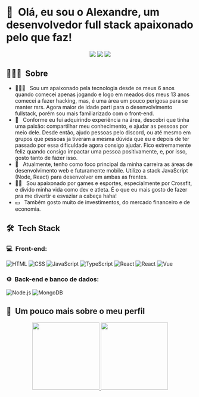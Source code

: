 <h1>👋 &nbsp;Olá, eu sou o Alexandre, um desenvolvedor full stack apaixonado pelo que faz!</h1>
<p align="center">
<a href="https://www.instagram.com/alexandrejuniorc/" target="_blank"><img src="https://img.shields.io/badge/-Instagram-%23E4405F?style=for-the-badge&logo=instagram&logoColor=white" target="_blank"></a> 
   <a href = "mailto:alexandrejunior408@gmail.com"><img src="https://img.shields.io/badge/-Gmail-%23333?style=for-the-badge&logo=gmail&logoColor=white" target="_blank"></a>
   <a href="https://www.linkedin.com/in/alexandrejuniorc/" target="_blank"><img src="https://img.shields.io/badge/-LinkedIn-%230077B5?style=for-the-badge&logo=linkedin&logoColor=white" target="_blank"></a> 
</p>

<h2> 👨🏻‍💻 &nbsp;Sobre </h2>

- 👨🏻‍💻 &nbsp; Sou um apaixonado pela tecnologia desde os meus 6 anos quando comecei apenas jogando e logo em meados dos meus 13 anos comecei a fazer hacking, mas, é uma área um pouco perigosa para se manter rsrs. Agora maior de idade parti para o desenvolvimento fullstack, porém sou mais familiarizado com o front-end.
- 💚 &nbsp; Conforme eu fui adquirindo experiência na área, descobri que tinha uma paixão: compartilhar meu conhecimento, e ajudar as pessoas por meio dele. Desde então, ajudo pessoas pelo discord, ou até mesmo em grupos que pessoas ja tiveram a mesma dúvida que eu e depois de ter passado por essa dificuldade agora consigo ajudar. Fico extremamente feliz quando consigo impactar uma pessoa positivamente, e, por isso, gosto tanto de fazer isso.
- 🚀 &nbsp; Atualmente, tenho como foco principal da minha carreira as áreas de desenvolvimento web e futuramente mobile. Utilizo a stack JavaScript (Node, React) para desenvolver em ambas as frentes.
- 🏋️‍♀️ &nbsp; Sou apaixonado por games e esportes, especialmente por Crossfit, e divido minha vida como dev e atleta. É o que eu mais gosto de fazer pra me divertir e esvaziar a cabeça haha!
- 💵 &nbsp; Também gosto muito de investimentos, do mercado financeiro e de economia.

<h2> 🛠 &nbsp;Tech Stack</h2>
<h3>💻 &nbsp;Front-end:</h3>

![HTML](https://img.shields.io/badge/-HTML-333333?style=flat&logo=HTML5)
![CSS](https://img.shields.io/badge/-CSS-333333?style=flat&logo=CSS3&logoColor=1572B6)
![JavaScript](https://img.shields.io/badge/-JavaScript-333333?style=flat&logo=javascript)
![TypeScript](https://img.shields.io/badge/-TypeScript-333333?style=flat&logo=typescript&logoColor=2D79C7)
![React](https://img.shields.io/badge/-React-333333?style=flat&logo=react)
![React](https://img.shields.io/badge/-React%20Native-333333?style=flat&logo=react)
![Vue](https://img.shields.io/badge/-Vue-333333?style=flat&logo=vue.js)

<h3>⚙️ &nbsp;Back-end e banco de dados:</h3>

![Node.js](https://img.shields.io/badge/-Node.js-333333?style=flat&logo=node.js)
![MongoDB](https://img.shields.io/badge/-MongoDB-333333?style=flat&logo=mongodb)

<h2>🚀 &nbsp;Um pouco mais sobre o meu perfil</h2>

<div align="center">
   <a href="https://github.com/alexandrejuniorc">
   <img height="180em" src="https://github-readme-stats.vercel.app/api?username=alexandrejuniorc&show_icons=true&theme=react&include_all_commits=true&count_private=true"/>
   <img height="180em" src="https://github-readme-stats.vercel.app/api/top-langs/?username=alexandrejuniorc&layout=compact&langs_count=7&theme=react"/>
 </div>
